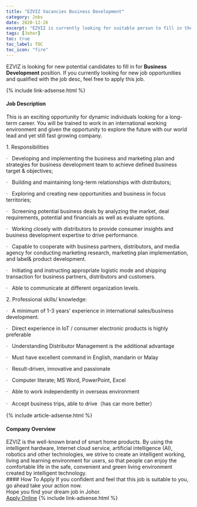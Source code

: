 ```yaml
---
title: "EZVIZ Vacancies Business Development" 
category: Jobs 
date: 2020-12-26 
excerpt: "EZVIZ is currently looking for suitable person to fill in the Business Development which positioned at Johor" 
tags: [Johor] 
toc: true 
toc_label: TOC 
toc_icon: "fire" 
--- 
```


<p>EZVIZ is looking for new potential candidates to fill in for <b>Business Development</b> position. If you currently looking for new job opportunities and qualified with the job desc, feel free to apply this job.
</p>{% include link-adsense.html %} 
<div><div><div><h4>Job Description</h4></div></div><div><div><span><div><p>This is an exciting opportunity for dynamic individuals looking for a long-term career. You will be trained to work in an international working environment and given the opportunity to explore the future with our world lead and yet still fast growing company.</p><p>1. Responsibilities</p><p>&#183;&#160;&#160;&#160;Developing and implementing the business and marketing plan and strategies for business development team to achieve defined business target &amp; objectives;</p><p>&#183;&#160;&#160;&#160;Building and maintaining long-term relationships with distributors;</p><p>&#183;&#160;&#160;&#160;Exploring and creating new opportunities and business in focus territories;</p><p>&#183;&#160;&#160;&#160;Screening potential business deals by analyzing the market, deal requirements, potential and financials as well as evaluate options.</p><p>&#183;&#160;&#160;&#160;Working closely with distributors to provide consumer insights and business development expertise to drive performance.</p><p>&#183;&#160;&#160;&#160;Capable to cooperate with business partners, distributors, and media agency for conducting marketing research, marketing plan implementation, and label&amp; product development.</p><p>&#183;&#160;&#160;&#160;Initiating and instructing appropriate logistic mode and shipping transaction for business partners, distributors and customers.</p><p>&#183;&#160;&#160;&#160;Able to communicate at different organization levels.</p><p>2. Professional skills/ knowledge:</p><p>&#183;&#160;&#160;&#160;A minimum of 1-3 years&#8217; experience in international sales/business development.&#160;</p><p>&#183;&#160;&#160;&#160;Direct experience in IoT / consumer electronic products is highly preferable</p><p>&#183;&#160;&#160;&#160;Understanding Distributor Management is the additional advantage</p><p>&#183;&#160;&#160;&#160;Must have excellent command in English, mandarin or Malay</p><p>&#183;&#160;&#160;&#160;Result-driven, innovative and passionate</p><p>&#183;&#160;&#160;&#160;Computer literate; MS Word, PowerPoint, Excel</p><p>&#183;&#160;&#160;&#160;Able to work independently in overseas environment</p><p>&#183;&#160;&#160;&#160;Accept business trips, able to drive&#65288;has car more better&#65289;</p></div></span></div></div></div> 
{% include article-adsense.html %} 
<div><div><div><h4>Company Overview</h4></div></div><div><div><span><div><div>
	EZVIZ is the well-known brand of smart home products. By using the intelligent hardware, Internet cloud service, artificial intelligence (AI), robotics and other technologies, we strive to create an intelligent working, living and learning environment for users, so that people can enjoy the comfortable life in the safe, convenient and green living environment created by intelligent technology.</div></div></span></div></div></div> 
#### How To Apply 
If you confident and feel that this job is suitable to you, go ahead take your action now. <br/> 
Hope you find your dream job in Johor. <br/> 
<a href="https://www.jobstreet.com.my/en/job/business-development-4439673?jobId=jobstreet-my-job-4439673&sectionRank=19&token=0~93fb1e9f-54cb-45e2-9226-02f4569c0423&fr=SRP%20View%20In%20New%20Ta" class="btn btn--info" target="_blank" rel="nofollow noopenner">Apply Online</a> 
{% include link-adsense.html %} 